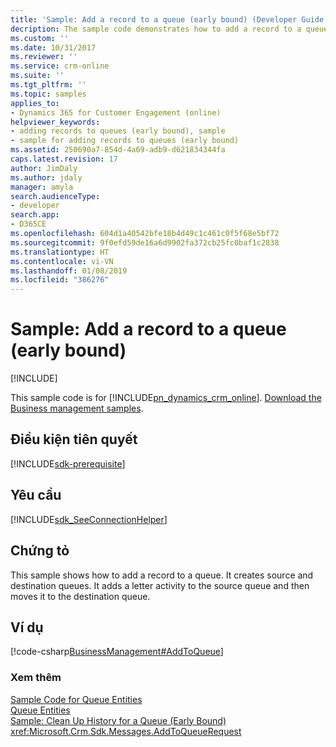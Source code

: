 ```yaml
---
title: 'Sample: Add a record to a queue (early bound) (Developer Guide for Dynamics 365 for Customer Engagement)| MicrosoftDocs'
decription: The sample code demonstrates how to add a record to a queue, and creates source and destination queues.
ms.custom: ''
ms.date: 10/31/2017
ms.reviewer: ''
ms.service: crm-online
ms.suite: ''
ms.tgt_pltfrm: ''
ms.topic: samples
applies_to:
- Dynamics 365 for Customer Engagement (online)
helpviewer_keywords:
- adding records to queues (early bound), sample
- sample for adding records to queues (early bound)
ms.assetid: 250690a7-854d-4a69-adb9-d621834344fa
caps.latest.revision: 17
author: JimDaly
ms.author: jdaly
manager: amyla
search.audienceType:
- developer
search.app:
- D365CE
ms.openlocfilehash: 604d1a40542bfe18b4d49c1c461c0f5f68e5bf72
ms.sourcegitcommit: 9f0efd59de16a6d9902fa372cb25fc0baf1c2838
ms.translationtype: HT
ms.contentlocale: vi-VN
ms.lasthandoff: 01/08/2019
ms.locfileid: "386276"
---
```

# <a name="sample-add-a-record-to-a-queue-early-bound"></a>Sample: Add a record to a queue (early bound)

[!INCLUDE[](../includes/cc_applies_to_update_9_0_0.md)]

This sample code is for [!INCLUDE[pn_dynamics_crm_online](../includes/pn-dynamics-crm-online.md)]. [Download the Business management samples](https://code.msdn.microsoft.com/Business-Management-Samples-6a482e62).  

## <a name="prerequisites"></a>Điều kiện tiên quyết
[!INCLUDE[sdk-prerequisite](../includes/sdk-prerequisite.md)]
   
## <a name="requirements"></a>Yêu cầu  
[!INCLUDE[sdk_SeeConnectionHelper](../includes/sdk-seeconnectionhelper.md)]
  
## <a name="demonstrates"></a>Chứng tỏ  
 This sample shows how to add a record to a queue. It creates source and destination queues. It adds a letter activity to the source queue and then moves it to the destination queue.  
  
## <a name="example"></a>Ví dụ  
 [!code-csharp[BusinessManagement#AddToQueue](../snippets/csharp/CRMV8/businessmanagement/cs/addtoqueue.cs#addtoqueue)]  
  
### <a name="see-also"></a>Xem thêm  
 [Sample Code for Queue Entities](sample-code-queue-entities.md)   
 [Queue Entities](queue-entities.md)   
 [Sample: Clean Up History for a Queue (Early Bound)](sample-clean-up-history-queue-early-bound.md)   
 <xref:Microsoft.Crm.Sdk.Messages.AddToQueueRequest>
